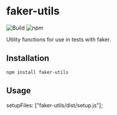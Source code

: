 # faker-utils

![Build](https://github.com/atheck/faker-utils/actions/workflows/main.yml/badge.svg)
![npm](https://img.shields.io/npm/v/faker-utils)

Utility functions for use in tests with faker.

## Installation

`npm install faker-utils`

## Usage

setupFiles: ["faker-utils/dist/setup.js"];
